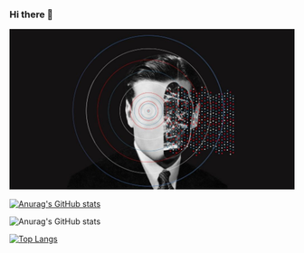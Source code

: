 ### Hi there 👋

<!--
**Patricklz/Patricklz** is a ✨ _special_ ✨ repository because its `README.md` (this file) appears on your GitHub profile.

Here are some ideas to get you started:

- 🔭 I’m currently working on ...
- 🌱 I’m currently learning ...
- 👯 I’m looking to collaborate on ...
- 🤔 I’m looking for help with ...
- 💬 Ask me about ...
- 📫 How to reach me: ...
- 😄 Pronouns: ...
- ⚡ Fun fact: ...
-->

![Image of robot](https://github.com/Patricklz/Patricklz/blob/main/robot.jpg)


[![Anurag's GitHub stats](https://github-readme-stats.vercel.app/api?username=Patricklz)](https://github.com/anuraghazra/github-readme-stats&show_icons=true)

![Anurag's GitHub stats](https://github-readme-stats.vercel.app/api?username=Patricklz&show_icons=true&theme=dark)

[![Top Langs](https://github-readme-stats.vercel.app/api/top-langs/?username=anuraghazra&layout=compact)](https://github.com/anuraghazra/github-readme-stats)



